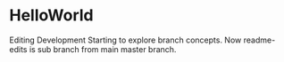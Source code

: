 # HelloWorld
Editing Development
Starting to explore branch concepts. Now readme-edits is sub branch from main master branch.
